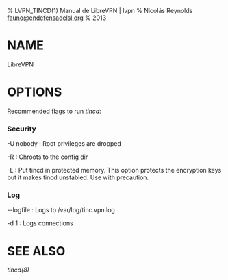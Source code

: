 % LVPN\_TINCD(1) Manual de LibreVPN | lvpn
% Nicolás Reynolds <fauno@endefensadelsl.org>
% 2013

# NAME

LibreVPN

# OPTIONS

Recommended flags to run _tincd_:

### Security

-U nobody
:    Root privileges are dropped

-R
:    Chroots to the config dir

-L
:    Put tincd in protected memory.  This option protects the encryption
     keys but it makes tincd unstabled.  Use with precaution.


### Log

--logfile
:    Logs to /var/log/tinc.vpn.log

-d 1
:    Logs connections


# SEE ALSO

_tincd(8)_
